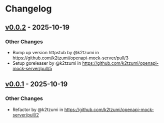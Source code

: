 # Changelog

## [v0.0.2](https://github.com/k2tzumi/openapi-mock-server/compare/v0.0.1...v0.0.2) - 2025-10-19
### Other Changes
- Bump up version httpstub by @k2tzumi in https://github.com/k2tzumi/openapi-mock-server/pull/3
- Setup goreleaser by @k2tzumi in https://github.com/k2tzumi/openapi-mock-server/pull/5

## [v0.0.1](https://github.com/k2tzumi/openapi-mock-server/commits/v0.0.1) - 2025-10-19
### Other Changes
- Refactor by @k2tzumi in https://github.com/k2tzumi/openapi-mock-server/pull/2
